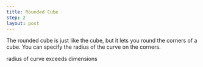 ```yaml
---
title: Rounded Cube
step: 2
layout: post
---
```

The rounded cube is just like the cube, but it lets you round the corners of a cube. You can specify the radius of the curve on the corners. 

radius of curve exceeds dimensions

<script src="https://gist.github.com/madhephaestus/c15329c19b4a33248fe9.js"></script>


